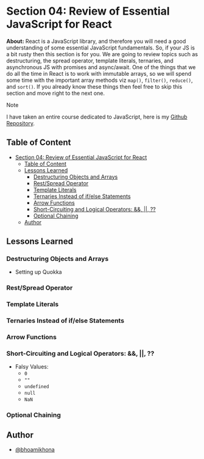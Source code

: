 # Section 04: Review of Essential JavaScript for React

**About:** React is a JavaScript library, and therefore you will need a good understanding of some essential JavaScript fundamentals. So, if your JS is a bit rusty then this section is for you. We are going to review topics such as destructuring, the spread operator, template literals, ternaries, and asynchronous JS with promises and async/await. One of the things that we do all the time in React is to work with immutable arrays, so we will spend some time with the important array methods viz `map()`, `filter()`, `reduce()`, and `sort()`. If you already know these things then feel free to skip this section and move right to the next one.

> [!NOTE]
>
> I have taken an entire course dedicated to JavaScript, here is my [Github Repository](https://github.com/bhoamikhona/javascript/tree/main).

## Table of Content

- [Section 04: Review of Essential JavaScript for React](#section-04-review-of-essential-javascript-for-react)
  - [Table of Content](#table-of-content)
  - [Lessons Learned](#lessons-learned)
    - [Destructuring Objects and Arrays](#destructuring-objects-and-arrays)
    - [Rest/Spread Operator](#restspread-operator)
    - [Template Literals](#template-literals)
    - [Ternaries Instead of if/else Statements](#ternaries-instead-of-ifelse-statements)
    - [Arrow Functions](#arrow-functions)
    - [Short-Circuiting and Logical Operators: \&\&, ||, ??](#short-circuiting-and-logical-operators---)
    - [Optional Chaining](#optional-chaining)
  - [Author](#author)

## Lessons Learned

### Destructuring Objects and Arrays

- Setting up Quokka

### Rest/Spread Operator

### Template Literals

### Ternaries Instead of if/else Statements

### Arrow Functions

### Short-Circuiting and Logical Operators: &&, ||, ??

- Falsy Values:
  - `0`
  - `""`
  - `undefined`
  - `null`
  - `NaN`

### Optional Chaining

## Author

- [@bhoamikhona](https://github.com/bhoamikhona)
